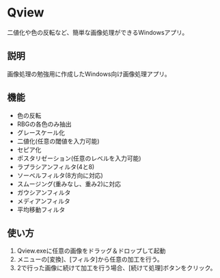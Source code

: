 # Qview
二値化や色の反転など、簡単な画像処理ができるWindowsアプリ。

## 説明
画像処理の勉強用に作成したWindows向け画像処理アプリ。

## 機能
* 色の反転
* RBGの各色のみ抽出
* グレースケール化
* 二値化(任意の閾値を入力可能)
* セピア化
* ポスタリゼーション(任意のレベルを入力可能)
* ラプラシアンフィルタ(4と8)
* ソーベルフィルタ(8方向に対応)
* スムージング(重みなし、重み2)に対応
* ガウシアンフィルタ
* メディアンフィルタ
* 平均移動フィルタ

## 使い方
1. Qview.exeに任意の画像をドラッグ＆ドロップして起動
2. メニューの[変換]、[フィルタ]から任意の加工を行う。
3. 2で行った画像に続けて加工を行う場合、[続けて処理]ボタンをクリック。
